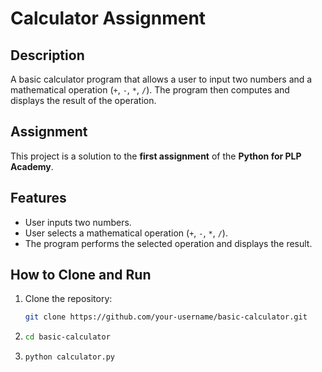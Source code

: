 # Calculator Assignment

## Description

A basic calculator program that allows a user to input two numbers and a mathematical operation (`+`, `-`, `*`, `/`). The program then computes and displays the result of the operation.

## Assignment

This project is a solution to the **first assignment** of the **Python for PLP Academy**.

## Features

- User inputs two numbers.
- User selects a mathematical operation (`+`, `-`, `*`, `/`).
- The program performs the selected operation and displays the result.

## How to Clone and Run

1. Clone the repository:

   ```bash
   git clone https://github.com/your-username/basic-calculator.git

2. ```bash
   cd basic-calculator


3. ```bash
   python calculator.py

